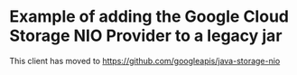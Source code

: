 # Example of adding the Google Cloud Storage NIO Provider to a legacy jar

This client has moved to https://github.com/googleapis/java-storage-nio